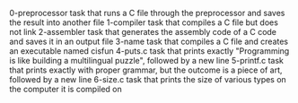0-preprocessor task that runs a C file through the preprocessor and saves the result into another file
1-compiler task that compiles a C file but does not link
2-assembler task that generates the assembly code of a C code and saves it in an output file
3-name task that compiles a C file and creates an executable named cisfun
4-puts.c task that prints exactly "Programming is like building a multilingual puzzle", followed by a new line
5-printf.c task that prints exactly with proper grammar, but the outcome is a piece of art, followed by a new line
6-size.c task that prints the size of various types on the computer it is compiled on
